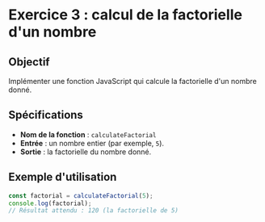 # Exercice 3 : calcul de la factorielle d'un nombre

## Objectif
Implémenter une fonction JavaScript qui calcule la factorielle d'un nombre donné.

## Spécifications
- **Nom de la fonction** : `calculateFactorial`
- **Entrée** : un nombre entier (par exemple, `5`).
- **Sortie** : la factorielle du nombre donné.

## Exemple d'utilisation
```javascript
const factorial = calculateFactorial(5);
console.log(factorial); 
// Résultat attendu : 120 (la factorielle de 5)
```